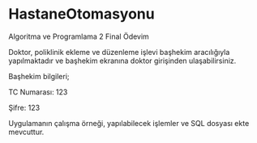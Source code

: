 # HastaneOtomasyonu
Algoritma ve Programlama 2 Final Ödevim

Doktor, poliklinik ekleme ve düzenleme işlevi başhekim aracılığıyla yapılmaktadır ve başhekim ekranına doktor girişinden ulaşabilirsiniz.

Başhekim bilgileri;

TC Numarası: 123

Şifre: 123

Uygulamanın çalışma örneği, yapılabilecek işlemler ve SQL dosyası ekte mevcuttur.
